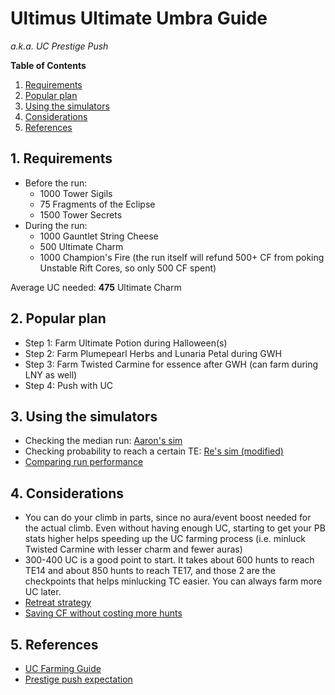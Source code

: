 # Ultimus Ultimate Umbra Guide
*a.k.a. UC Prestige Push*

**Table of Contents**
1. [Requirements](#1-requirements)
2. [Popular plan](#2-popular-plan)
3. [Using the simulators](#3-using-the-simulators)
4. [Considerations](#4-considerations)
5. [References](#5-references)

## 1. Requirements
- Before the run:
    - 1000 Tower Sigils
    - 75 Fragments of the Eclipse
    - 1500 Tower Secrets
- During the run:
    - 1000 Gauntlet String Cheese
    - 500 Ultimate Charm
    - 1000 Champion's Fire (the run itself will refund 500+ CF from poking Unstable Rift Cores, so only 500 CF spent)

Average UC needed: **475** Ultimate Charm

## 2. Popular plan
- Step 1: Farm Ultimate Potion during Halloween(s)
- Step 2: Farm Plumepearl Herbs and Lunaria Petal during GWH
- Step 3: Farm Twisted Carmine for essence after GWH (can farm during LNY as well)
- Step 4: Push with UC

## 3. Using the simulators
- Checking the median run: [Aaron's sim](https://tinyurl.com/VRift)
- Checking probability to reach a certain TE: [Re's sim (modified)](https://bit.ly/MH_Re_Vrift_sim_mod)
- [Comparing run performance](https://discord.com/channels/275500976662773761/930851824234274816/1036336532166029352)

## 4. Considerations
- You can do your climb in parts, since no aura/event boost needed for the actual climb. Even without having enough UC, starting to get your PB stats higher helps speeding up the UC farming process (i.e. minluck Twisted Carmine with lesser charm and fewer auras)
- 300-400 UC is a good point to start. It takes about 600 hunts to reach TE14 and about 850 hunts to reach TE17, and those 2 are the checkpoints that helps minlucking TC easier. You can always farm more UC later.
- [Retreat strategy](https://discord.com/channels/275500976662773761/930851824234274816/1036980640157020353)
- [Saving CF without costing more hunts](https://discord.com/channels/275500976662773761/930851824234274816/1035864390106353796)

## 5. References
- [UC Farming Guide](uc_farming.md)
- [Prestige push expectation](https://discord.com/channels/275500976662773761/1083825356240334868/1084870994310742036)